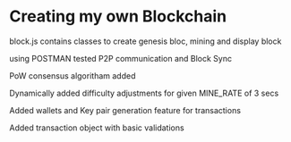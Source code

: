 <h1> Creating my own Blockchain </h1>
<p> block.js contains classes to create genesis bloc, mining and display block</p>
<p> using POSTMAN tested P2P communication and Block Sync</p>
<p> PoW consensus algoritham added</p>
<p> Dynamically added difficulty adjustments for given MINE_RATE of 3 secs</p>
<p> Added wallets and Key pair generation feature for transactions </P>
<p> Added transaction object with basic validations </p>